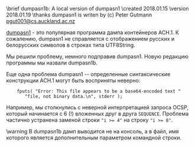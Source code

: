 \brief dumpasn1b: A local version of dumpasn1
\created 2018.01.15
\version 2018.01.19
\thanks dumpasn1 is writen by (c) Peter Gutmann <pgut001@cs.auckland.ac.nz>

[dumpasn1](http://www.cs.auckland.ac.nz/~pgut001/dumpasn1.c) - 
это популярная программа дампа контейнеров АСН.1. К сожалению, dumpasn1 не 
справляется с отображением русских и белорусских символов в строках типа 
UTF8String. 

Мы решили проблему, немного подправив dumpasn1. Новую редакцию программы
мы назвали dumpasn1b.

Еще одна проблема dumpasn1 -- определенные синтаксические 
конструкции АСН.1 могут быть восприняты неверно:
```
	fputs( "Error: This file appears to be a base64-encoded text "
	   "file, not binary data.\n", stderr );
```
Например, мы столкнулись с неверной интерпретацией запроса OCSP, который 
начинается с 6 (!) вложенных друг в друга `SEQUENCE`. Проблема частично 
устранена заменой строки `"i >= 4"` на строку `"i >= 8"`.

\warning В dumpasn1b дамп выводится не на консоль, а в файл, имя которого 
является дополнительным параметром командной строки.
